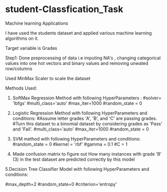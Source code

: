 # student-Classfication_Task
Machine learning Applications

I have used the students dataset and applied various machine learning algorithms on it.

Target variable is Grades

Step1: Done preprocessing of data i.e imputing NA's , changing categorical values into one hot vectors and binary values and removing unwated row/columns

Used MinMax Scaler to scale the dataset

Methods Used:

1. SoftMax Regression Method with following HyperParameters : #solver= 'lbfgs' 
#multi_class='auto' 
#max_iter=1000 
#random_state = 0

2. Logistic Regression Method with following HyperParameters and conditions: 
#Assume letter grades 'A', 'B', and 'C' are passing grades. 
#Turn this dataset to a binomial dataset by considering grades as 'Pass' and 'Fail'. 
#multi_class='auto' 
#max_iter=1000 
#random_state = 0

3. SVM method with following HyperParameters and conditions:
#random_state = 0 
#kernel = 'rbf' 
#gamma = 0.1
#C = 1

4. Made confusion matrix to figure out How many instances with grade 'B' (3) in the test dataset are predicted correctly by this model



5.Decision Tree Classifier Model with following HyperParameters and conditions:


#max_depth=2 
#random_state=0 
#criterion='entropy'

